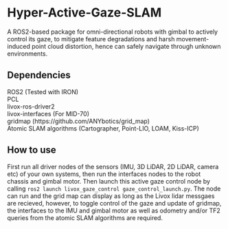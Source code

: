 # Hyper-Active-Gaze-SLAM

A ROS2-based package for omni-directional robots with gimbal to actively control its gaze, to mitigate feature degradations and harsh movement-induced point cloud distortion, hence can safely navigate through unknown environments.

## Dependencies

<p>ROS2 (Tested with IRON)
<br>PCL
<br>livox-ros-driver2
<br>livox-interfaces (For MID-70)
<br>gridmap (https://github.com/ANYbotics/grid_map)
<br>Atomic SLAM algorithms (Cartographer, Point-LIO, LOAM, Kiss-ICP)</p>

## How to use
First run all driver nodes of the sensors (IMU, 3D LiDAR, 2D LiDAR, camera etc) of your own systems, then run the interfaces nodes to the robot chassis and gimbal motor. Then launch this active gaze control node by calling `ros2 launch livox_gaze_control gaze_control_launch.py`. The node can run and the grid map can display as long as the Livox lidar messgaes are recieved, however, to toggle control of the gaze and update of gridmap, the interfaces to the IMU and gimbal motor as well as odometry and/or TF2 queries from the atomic SLAM algorithms are required.


